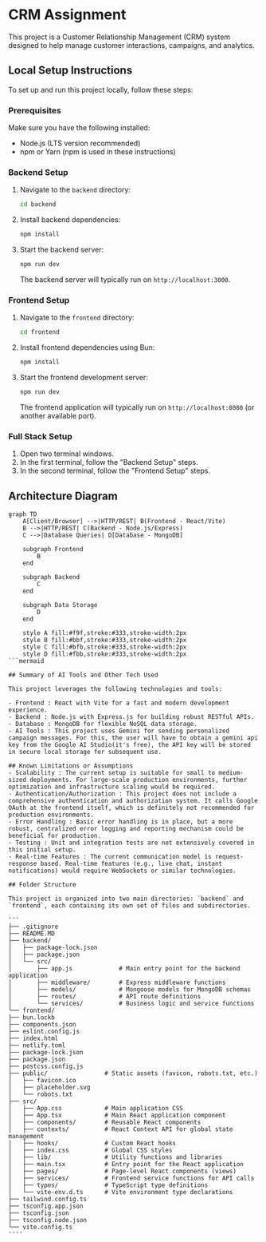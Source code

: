 # CRM Assignment

This project is a Customer Relationship Management (CRM) system designed to help manage customer interactions, campaigns, and analytics.

## Local Setup Instructions

To set up and run this project locally, follow these steps:

### Prerequisites

Make sure you have the following installed:
- Node.js (LTS version recommended)
- npm or Yarn (npm is used in these instructions)

### Backend Setup

1.  Navigate to the `backend` directory:
    ```bash
    cd backend
    ```
2.  Install backend dependencies:
    ```bash
    npm install
    ```
3.  Start the backend server:
    ```bash
    npm run dev
    ```
    The backend server will typically run on `http://localhost:3000`.

### Frontend Setup

1.  Navigate to the `frontend` directory:
    ```bash
    cd frontend
    ```
2.  Install frontend dependencies using Bun:
    ```bash
    npm install
    ```
3.  Start the frontend development server:
    ```bash
    npm run dev
    ```
    The frontend application will typically run on `http://localhost:8080` (or another available port).

### Full Stack Setup

1.  Open two terminal windows.
2.  In the first terminal, follow the "Backend Setup" steps.
3.  In the second terminal, follow the "Frontend Setup" steps.

## Architecture Diagram

```mermaid
graph TD
    A[Client/Browser] -->|HTTP/REST| B(Frontend - React/Vite)
    B -->|HTTP/REST| C(Backend - Node.js/Express)
    C -->|Database Queries| D[Database - MongoDB]

    subgraph Frontend
        B
    end

    subgraph Backend
        C
    end

    subgraph Data Storage
        D
    end

    style A fill:#f9f,stroke:#333,stroke-width:2px
    style B fill:#bbf,stroke:#333,stroke-width:2px
    style C fill:#bfb,stroke:#333,stroke-width:2px
    style D fill:#fbb,stroke:#333,stroke-width:2px
```mermaid

## Summary of AI Tools and Other Tech Used

This project leverages the following technologies and tools:

- Frontend : React with Vite for a fast and modern development experience.
- Backend : Node.js with Express.js for building robust RESTful APIs.
- Database : MongoDB for flexible NoSQL data storage.
- AI Tools : This project uses Gemini for sending personalized campaign messages. For this, the user will have to obtain a gemini api key from the Google AI Studio(it's free), the API key will be stored in secure local storage for subsequent use.

## Known Limitations or Assumptions
- Scalability : The current setup is suitable for small to medium-sized deployments. For large-scale production environments, further optimization and infrastructure scaling would be required.
- Authentication/Authorization : This project does not include a comprehensive authentication and authorization system. It calls Google OAuth at the frontend itself, which is definitely not recommended for production environments.
- Error Handling : Basic error handling is in place, but a more robust, centralized error logging and reporting mechanism could be beneficial for production.
- Testing : Unit and integration tests are not extensively covered in this initial setup.
- Real-time Features : The current communication model is request-response based. Real-time features (e.g., live chat, instant notifications) would require WebSockets or similar technologies.

## Folder Structure

This project is organized into two main directories: `backend` and `frontend`, each containing its own set of files and subdirectories.

'''
├── .gitignore
├── README.MD
├── backend/
│   ├── package-lock.json
│   ├── package.json
│   └── src/
│       ├── app.js             # Main entry point for the backend application
│       ├── middleware/        # Express middleware functions
│       ├── models/            # Mongoose models for MongoDB schemas
│       ├── routes/            # API route definitions
│       └── services/          # Business logic and service functions
└── frontend/
├── bun.lockb
├── components.json
├── eslint.config.js
├── index.html
├── netlify.toml
├── package-lock.json
├── package.json
├── postcss.config.js
├── public/                # Static assets (favicon, robots.txt, etc.)
│   ├── favicon.ico
│   ├── placeholder.svg
│   └── robots.txt
├── src/
│   ├── App.css            # Main application CSS
│   ├── App.tsx            # Main React application component
│   ├── components/        # Reusable React components
│   ├── contexts/          # React Context API for global state management
│   ├── hooks/             # Custom React hooks
│   ├── index.css          # Global CSS styles
│   ├── lib/               # Utility functions and libraries
│   ├── main.tsx           # Entry point for the React application
│   ├── pages/             # Page-level React components (views)
│   ├── services/          # Frontend service functions for API calls
│   ├── types/             # TypeScript type definitions
│   └── vite-env.d.ts      # Vite environment type declarations
├── tailwind.config.ts
├── tsconfig.app.json
├── tsconfig.json
├── tsconfig.node.json
└── vite.config.ts
''''